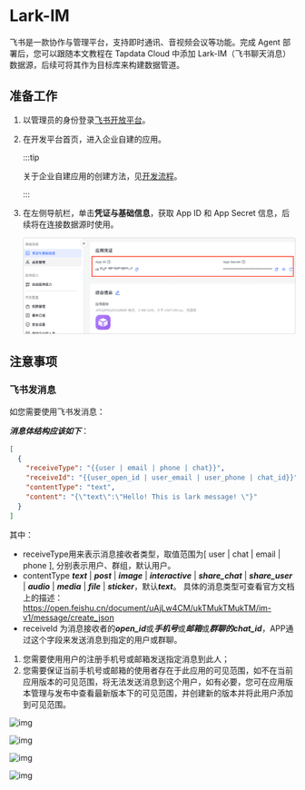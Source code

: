 # Lark-IM

飞书是一款协作与管理平台，支持即时通讯、音视频会议等功能。完成 Agent 部署后，您可以跟随本文教程在 Tapdata Cloud 中添加  Lark-IM（飞书聊天消息）数据源，后续可将其作为目标库来构建数据管道。

## <span id="prerequisite">准备工作</span>

1. 以管理员的身份登录[飞书开放平台](https://open.feishu.cn/app)。

2. 在开发平台首页，进入企业自建的应用。

   :::tip

   关于企业自建应用的创建方法，见[开发流程](https://open.feishu.cn/document/home/introduction-to-custom-app-development/self-built-application-development-process)。

   :::

3. 在左侧导航栏，单击**凭证与基础信息**，获取 App ID 和 App Secret 信息，后续将在连接数据源时使用。

   ![](../../../images/obtain_feishu_app_ak.png)

## 注意事项

### 飞书发消息

如您需要使用飞书发消息：

***消息体结构应该如下***：

```json
[
  {
    "receiveType": "{{user | email | phone | chat}}",
    "receiveId": "{{user_open_id | user_email | user_phone | chat_id}}",
    "contentType": "text",
    "content": "{\"text\":\"Hello! This is lark message! \"}"
  }
]
```

其中：

- receiveType用来表示消息接收者类型，取值范围为[ user | chat | email | phone ], 分别表示用户、群组，默认用户。
- contentType ***text*** | ***post*** | ***image*** | ***interactive*** | ***share_chat*** | ***share_user*** | ***audio*** | ***media*** | ***file*** | ***sticker***，默认***text***。 具体的消息类型可查看官方文档上的描述：https://open.feishu.cn/document/uAjLw4CM/ukTMukTMukTM/im-v1/message/create_json
- receiveId 为消息接收者的***open_id***或***手机号***或***邮箱***或***群聊的chat_id***，APP通过这个字段来发送消息到指定的用户或群聊。

1. 您需要使用用户的注册手机号或邮箱发送指定消息到此人；
2. 您需要保证当前手机号或邮箱的使用者存在于此应用的可见范围，如不在当前应用版本的可见范围，将无法发送消息到这个用户，如有必要，您可在应用版本管理与发布中查看最新版本下的可见范围，并创建新的版本并将此用户添加到可见范围。

![img](https://tapdata-bucket-01.oss-cn-beijing.aliyuncs.com/FeiShu/doc/version.PNG)

![img](https://tapdata-bucket-01.oss-cn-beijing.aliyuncs.com/FeiShu/doc/rang.PNG)

![img](https://tapdata-bucket-01.oss-cn-beijing.aliyuncs.com/FeiShu/doc/createdVersion.PNG)

![img](https://tapdata-bucket-01.oss-cn-beijing.aliyuncs.com/FeiShu/doc/modifyRang.PNG)